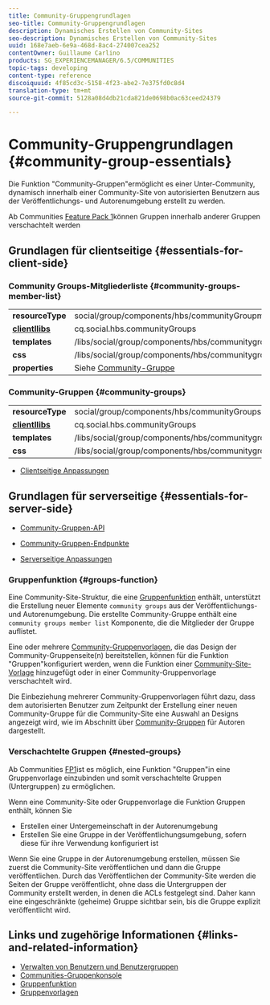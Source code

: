 ```yaml
---
title: Community-Gruppengrundlagen
seo-title: Community-Gruppengrundlagen
description: Dynamisches Erstellen von Community-Sites
seo-description: Dynamisches Erstellen von Community-Sites
uuid: 168e7aeb-6e9a-468d-8ac4-274007cea252
contentOwner: Guillaume Carlino
products: SG_EXPERIENCEMANAGER/6.5/COMMUNITIES
topic-tags: developing
content-type: reference
discoiquuid: 4f85cd3c-5158-4f23-abe2-7e375fd0c8d4
translation-type: tm+mt
source-git-commit: 5128a08d4db21cda821de0698b0ac63ceed24379

---
```



# Community-Gruppengrundlagen {#community-group-essentials}

Die Funktion &quot;Community-Gruppen&quot;ermöglicht es einer Unter-Community, dynamisch innerhalb einer Community-Site von autorisierten Benutzern aus der Veröffentlichungs- und Autorenumgebung erstellt zu werden.

Ab Communities [Feature Pack 1](deploy-communities.md#latestfeaturepack)können Gruppen innerhalb anderer Gruppen verschachtelt werden

## Grundlagen für clientseitige {#essentials-for-client-side}

### Community Groups-Mitgliederliste {#community-groups-member-list}

<table>
 <tbody>
  <tr>
   <td> <strong>resourceType</strong></td>
   <td>social/group/components/hbs/communityGroupmitgliedlist</td>
  </tr>
  <tr>
   <td> <a href="clientlibs.md"><strong>clientllibs</strong></a></td>
   <td>cq.social.hbs.communityGroups</td>
  </tr>
  <tr>
   <td> <strong>templates</strong></td>
   <td> /libs/social/group/components/hbs/communitygroupmemberlist/communitygroupmemberlist.hbs<br /> </td>
  </tr>
  <tr>
   <td> <strong>css</strong></td>
   <td> /libs/social/group/components/hbs/communitygroupmemberlist/clientlibs/memberList.css</td>
  </tr>
  <tr>
   <td><strong>properties</strong></td>
   <td>Siehe <a href="creating-groups.md">Community-Gruppe</a></td>
  </tr>
 </tbody>
</table>

### Community-Gruppen {#community-groups}

<table>
 <tbody>
  <tr>
   <td> <strong>resourceType</strong></td>
   <td>social/group/components/hbs/communityGroups</td>
  </tr>
  <tr>
   <td> <a href="clientlibs.md"><strong>clientllibs</strong></a></td>
   <td>cq.social.hbs.communityGroups</td>
  </tr>
  <tr>
   <td> <strong>templates</strong></td>
   <td> /libs/social/group/components/hbs/communitygroups/communitygroups.hbs<br /> </td>
  </tr>
  <tr>
   <td> <strong>css</strong></td>
   <td> /libs/social/group/components/hbs/communitygroupmemberlist/clientlibs/communitygroups.css</td>
  </tr>
 </tbody>
</table>

* [Clientseitige Anpassungen](client-customize.md)

## Grundlagen für serverseitige {#essentials-for-server-side}

* [Community-Gruppen-API](https://helpx.adobe.com/experience-manager/6-5/sites/developing/using/reference-materials/javadoc/com/adobe/cq/social/group/client/api/package-summary.html)

* [Community-Gruppen-Endpunkte](https://helpx.adobe.com/experience-manager/6-5/sites/developing/using/reference-materials/javadoc/com/adobe/cq/social/group/client/endpoints/package-summary.html)

* [Serverseitige Anpassungen](server-customize.md)

### Gruppenfunktion {#groups-function}

Eine Community-Site-Struktur, die eine [Gruppenfunktion](functions.md#groups-function) enthält, unterstützt die Erstellung neuer Elemente `community groups` aus der Veröffentlichungs- und Autorenumgebung. Die erstellte Community-Gruppe enthält eine `community groups member list` Komponente, die die Mitglieder der Gruppe auflistet.

Eine oder mehrere [Community-Gruppenvorlagen](tools-groups.md), die das Design der Community-Gruppenseite(n) bereitstellen, können für die Funktion &quot;Gruppen&quot;konfiguriert werden, wenn die Funktion einer [Community-Site-Vorlage](sites.md) hinzugefügt oder in einer Community-Gruppenvorlage verschachtelt wird.

Die Einbeziehung mehrerer Community-Gruppenvorlagen führt dazu, dass dem autorisierten Benutzer zum Zeitpunkt der Erstellung einer neuen Community-Gruppe für die Community-Site eine Auswahl an Designs angezeigt wird, wie im Abschnitt über [Community-Gruppen](creating-groups.md) für Autoren dargestellt.

### Verschachtelte Gruppen {#nested-groups}

Ab Communities [FP1](deploy-communities.md#latestfeaturepack)ist es möglich, eine Funktion &quot;Gruppen&quot;in eine Gruppenvorlage einzubinden und somit verschachtelte Gruppen (Untergruppen) zu ermöglichen.

Wenn eine Community-Site oder Gruppenvorlage die Funktion Gruppen enthält, können Sie

* Erstellen einer Untergemeinschaft in der Autorenumgebung
* Erstellen Sie eine Gruppe in der Veröffentlichungsumgebung, sofern diese für ihre Verwendung konfiguriert ist

Wenn Sie eine Gruppe in der Autorenumgebung erstellen, müssen Sie zuerst die Community-Site veröffentlichen und dann die Gruppe veröffentlichen. Durch das Veröffentlichen der Community-Site werden die Seiten der Gruppe veröffentlicht, ohne dass die Untergruppen der Community erstellt werden, in denen die ACLs festgelegt sind. Daher kann eine eingeschränkte (geheime) Gruppe sichtbar sein, bis die Gruppe explizit veröffentlicht wird.

## Links und zugehörige Informationen {#links-and-related-information}

* [Verwalten von Benutzern und Benutzergruppen](users.md)
* [Communities-Gruppenkonsole](groups.md)
* [Gruppenfunktion](functions.md#groups-function)
* [Gruppenvorlagen](tools-groups.md)

